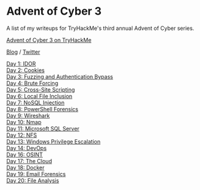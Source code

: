 # Advent of Cyber 3

A list of my writeups for TryHackMe's third annual Advent of Cyber series.

[Advent of Cyber 3 on TryHackMe](https://tryhackme.com/room/adventofcyber3)

[Blog](http://jakec.net) / [Twitter](https://twitter.com/jakeclelandVEVO)

[Day 1: IDOR](readme/day1.md)\
[Day 2: Cookies](readme/day2.md)\
[Day 3: Fuzzing and Authentication Bypass](readme/day3.md)\
[Day 4: Brute Forcing](readme/day4.md)\
[Day 5: Cross-Site Scripting](readme/day5.md)\
[Day 6: Local File Inclusion](readme/day6.md)\
[Day 7: NoSQL Injection](readme/day7.md)\
[Day 8: PowerShell Forensics](readme/day8.md)\
[Day 9: Wireshark](readme/day9.md)\
[Day 10: Nmap](readme/day10.md)\
[Day 11: Microsoft SQL Server](readme/day11.md)\
[Day 12: NFS](aoc3/day12/day12.md)  
[Day 13: Windows Privilege Escalation](aoc3/day13/day13.md)  
[Day 14: DevOps](aoc3/day14/day14.md)  
[Day 16: OSINT](aoc3/day16/day16.md)  
[Day 17: The Cloud](aoc3/day17/day17.md)  
[Day 18: Docker](aoc3/day18/day18.md)  
[Day 19: Email Forensics](aoc3/day19/day19.md)  
[Day 20: File Analysis](aoc3/day20/day20.md)  
